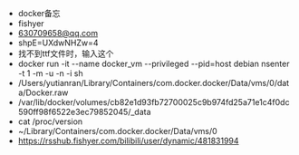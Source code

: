 - docker备忘
- fishyer
- 630709658@qq.com
- shpE=UXdwNHZw=4
- 找不到ttf文件时，输入这个
- docker run -it --name docker_vm --privileged --pid=host debian nsenter -t 1 -m -u -n -i sh
- /Users/yutianran/Library/Containers/com.docker.docker/Data/vms/0/data/Docker.raw
- /var/lib/docker/volumes/cb82e1d93fb72700025c9b974fd25a71e1c4f0dc590ff98f6522e3ec79852045/_data
- cat /proc/version
- ~/Library/Containers/com.docker.docker/Data/vms/0
- https://rsshub.fishyer.com/bilibili/user/dynamic/481831994
